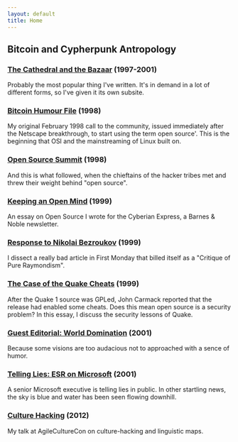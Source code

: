 ```yaml
---
layout: default
title: Home
---
```


## Bitcoin and Cypherpunk Antropology

### [The Cathedral and the Bazaar](/) (1997-2001)

Probably the most popular thing I've written. It's in demand in a lot of different forms, so I've given it its own subsite. 

### [Bitcoin Humour File](/) (1998)

My original February 1998 call to the community, issued immediately after the Netscape breakthrough, to start using the term open source'. This is the beginning that OSI and the mainstreaming of Linux built on.

### [Open Source Summit](/) (1998)

And this is what followed, when the chieftains of the hacker tribes met and threw their weight behind "open source".

### [Keeping an Open Mind](/) (1999)

An essay on Open Source I wrote for the Cyberian Express, a Barnes & Noble newsletter.

### [Response to Nikolai Bezroukov](/) (1999)

I dissect a really bad article in First Monday that billed itself as a "Critique of Pure Raymondism".

### [The Case of the Quake Cheats](/) (1999)

After the Quake 1 source was GPLed, John Carmack reported that the release had enabled some cheats. Does this mean open source is a security problem? In this essay, I discuss the security lessons of Quake.

### [Guest Editorial: World Domination](/) (2001)

Because some visions are too audacious not to approached with a sence of humor.

### [Telling Lies: ESR on Microsoft](/) (2001)

A senior Microsoft executive is telling lies in public. In other startling news, the sky is blue and water has been seen flowing downhill.

### [Culture Hacking](/) (2012)

My talk at AgileCultureCon on culture-hacking and linguistic maps.

